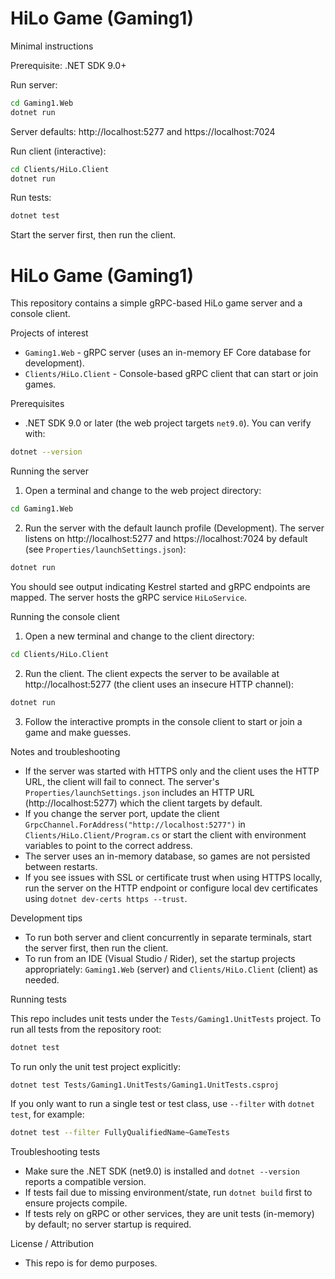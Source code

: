 # HiLo Game (Gaming1)

Minimal instructions

Prerequisite: .NET SDK 9.0+

Run server:

```bash
cd Gaming1.Web
dotnet run
```

Server defaults: http://localhost:5277 and https://localhost:7024

Run client (interactive):

```bash
cd Clients/HiLo.Client
dotnet run
```

Run tests:

```bash
dotnet test
```

Start the server first, then run the client.

# HiLo Game (Gaming1)

This repository contains a simple gRPC-based HiLo game server and a console client.

Projects of interest

- `Gaming1.Web` - gRPC server (uses an in-memory EF Core database for development).
- `Clients/HiLo.Client` - Console-based gRPC client that can start or join games.

Prerequisites

- .NET SDK 9.0 or later (the web project targets `net9.0`). You can verify with:

```bash
dotnet --version
```

Running the server

1. Open a terminal and change to the web project directory:

```bash
cd Gaming1.Web
```

2. Run the server with the default launch profile (Development). The server listens on http://localhost:5277 and https://localhost:7024 by default (see `Properties/launchSettings.json`):

```bash
dotnet run
```

You should see output indicating Kestrel started and gRPC endpoints are mapped. The server hosts the gRPC service `HiLoService`.

Running the console client

1. Open a new terminal and change to the client directory:

```bash
cd Clients/HiLo.Client
```

2. Run the client. The client expects the server to be available at http://localhost:5277 (the client uses an insecure HTTP channel):

```bash
dotnet run
```

3. Follow the interactive prompts in the console client to start or join a game and make guesses.

Notes and troubleshooting

- If the server was started with HTTPS only and the client uses the HTTP URL, the client will fail to connect. The server's `Properties/launchSettings.json` includes an HTTP URL (http://localhost:5277) which the client targets by default.
- If you change the server port, update the client `GrpcChannel.ForAddress("http://localhost:5277")` in `Clients/HiLo.Client/Program.cs` or start the client with environment variables to point to the correct address.
- The server uses an in-memory database, so games are not persisted between restarts.
- If you see issues with SSL or certificate trust when using HTTPS locally, run the server on the HTTP endpoint or configure local dev certificates using `dotnet dev-certs https --trust`.

Development tips

- To run both server and client concurrently in separate terminals, start the server first, then run the client.
- To run from an IDE (Visual Studio / Rider), set the startup projects appropriately: `Gaming1.Web` (server) and `Clients/HiLo.Client` (client) as needed.

Running tests

This repo includes unit tests under the `Tests/Gaming1.UnitTests` project. To run all tests from the repository root:

```bash
dotnet test
```

To run only the unit test project explicitly:

```bash
dotnet test Tests/Gaming1.UnitTests/Gaming1.UnitTests.csproj
```

If you only want to run a single test or test class, use `--filter` with `dotnet test`, for example:

```bash
dotnet test --filter FullyQualifiedName~GameTests
```

Troubleshooting tests

- Make sure the .NET SDK (net9.0) is installed and `dotnet --version` reports a compatible version.
- If tests fail due to missing environment/state, run `dotnet build` first to ensure projects compile.
- If tests rely on gRPC or other services, they are unit tests (in-memory) by default; no server startup is required.

License / Attribution

- This repo is for demo purposes.
